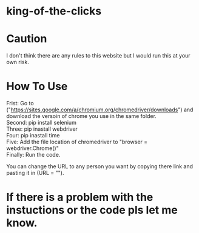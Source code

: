 # king-of-the-clicks

# Caution
I don't think there are any rules to this website but I would run this at your own risk.

# How To Use
Frist: Go to ("https://sites.google.com/a/chromium.org/chromedriver/downloads") and download the versoin of chrome you use in the same folder.                                 
Second: pip install selenium                                                                                                                                                 
Three: pip inastall webdriver                                                                                                                                                  
Four: pip inastall time                                                                                                                                                       
Five: Add the file location of chromedriver to "browser = webdriver.Chrome()"                                                                                                  
Finally: Run the code.

You can change the URL to any person you want by copying there link and pasting it in (URL = "").

# If there is a problem with the instuctions or the code pls let me know.
